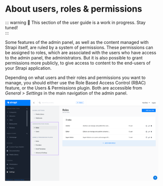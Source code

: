 # About users, roles & permissions

::: warning 🚧 This section of the user guide is a work in progress. Stay tuned!
<br>
:::

Some features of the admin panel, as well as the content managed with Strapi itself, are ruled by a system of permissions. These permissions can be assigned to roles, which are associated with the users who have access to the admin panel, the administrators. But it is also possible to grant permissions more publicly, to give access to content to the end-users of your Strapi application.

Depending on what users and their roles and permissions you want to manage, you should either use the Role Based Access Control (RBAC) feature, or the Users & Permissions plugin. Both are accessible from _General > Settings_ in the main navigation of the admin panel.

![Users, permissions and roles settings](../assets/users-permissions/users-roles-permissions-settings.png)
